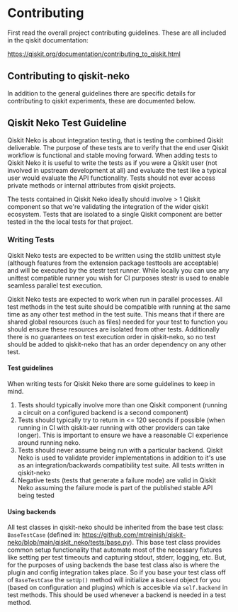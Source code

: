 # Contributing

First read the overall project contributing guidelines. These are all
included in the qiskit documentation:

https://qiskit.org/documentation/contributing_to_qiskit.html

## Contributing to qiskit-neko

In addition to the general guidelines there are specific details for
contributing to qiskit experiments, these are documented below.

## Qiskit Neko Test Guideline

Qiskit Neko is about integration testing, that is testing the combined Qiskit
deliverable. The purpose of these tests are to verify that the end user
Qiskit workflow is functional and stable moving forward. When adding tests
to Qiskit Neko it is useful to write the tests as if you were a Qiskit user
(not involved in upstream development at all) and evaluate the test like a
typical user would evaluate the API functionality. Tests should not ever access
private methods or internal attributes from qiskit projects.

The tests contained in Qiskit Neko ideally should involve > 1 Qiskit component
so that we're validating the integration of the wider qiskit ecosystem. Tests
that are isolated to a single Qiskit component are better tested in the the
local tests for that project.

### Writing Tests

Qiskit Neko tests are expected to be written using the stdlib unittest
style (although features from the extension package testtools are acceptable)
and will be executed by the stestr test runner. While locally you can use any
unittest compatible runner you wish for CI purposes stestr is used to enable
seamless parallel test execution.

Qiskit Neko tests are expected to work when run in parallel processes. All test
methods in the test suite should be compatible with running at the same time as
any other test method in the test suite. This means that if there are shared
global resources (such as files) needed for your test to function you should
ensure these resources are isolated from other tests. Additionally there is no
guarantees on test execution order in qiskit-neko, so no test should be added
to qiskit-neko that has an order dependency on any other test.

#### Test guidelines

When writing tests for Qiskit Neko there are some guidelines to keep in mind.

1. Tests should typically involve more than one Qiskit component
    (running a circuit on a configured backend is a second component)
2. Tests should typically try to return in <= 120 seconds if possible (when
    running in CI with qiskit-aer running with other providers can take longer).
    This is important to ensure we have a reasonable CI experience around running
    neko.
3. Tests should never assume being run with a particular backend. Qiskit Neko
    is used to validate provider implementations in addition to it's use
    as an integration/backwards compatibility test suite. All tests written in
    qiskit-neko
4. Negative tests (tests that generate a failure mode) are valid in Qiskit Neko
    assuming the failure mode is part of the published stable API being tested

#### Using backends

All test classes in qiskit-neko should be inherited from the base test class:
`BaseTestCase` (defined in:
https://github.com/mtreinish/qiskit-neko/blob/main/qiskit_neko/tests/base.py).
This base test class provides common setup functionality that automate most
of the necessary fixtures like setting per test timeouts and capturing stdout,
stderr, logging, etc.  But, for the purposes of using backends the base test
class also is where the plugin and config integration takes place. So if you
base your test class off of `BaseTestCase` the `setUp()` method will initialize
a `Backend` object for you (based on configuration and plugins) which is
accesible via `self.backend` in test methods. This should be used whenever
a backend is needed in a test method.
